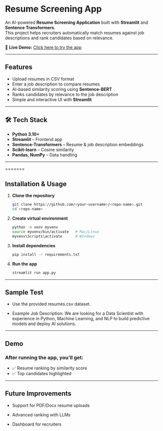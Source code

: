 #  Resume Screening App  

An AI-powered **Resume Screening Application** built with **Streamlit** and **Sentence Transformers**.  
This project helps recruiters automatically match resumes against job descriptions and rank candidates based on relevance.  

🔗 **Live Demo:** [Click here to try the app](https://resume-screening-krsubtfuscdmwk8o2awp9b.streamlit.app/)  


---

##  Features
- Upload resumes in CSV format  
- Enter a job description to compare resumes  
- AI-based similarity scoring using **Sentence-BERT**  
- Ranks candidates by relevance to the job description  
- Simple and interactive UI with **Streamlit**  

---

## 🛠️ Tech Stack
- **Python 3.10+**  
- **Streamlit** – Frontend app  
- **Sentence-Transformers** – Resume & job description embeddings  
- **Scikit-learn** – Cosine similarity  
- **Pandas, NumPy** – Data handling  


---

=======

##  Installation & Usage

1. **Clone the repository**
   ```bash
   git clone https://github.com/<your-username>/<repo-name>.git
   cd <repo-name>

2. **Create virtual environment**
    ```bash
    python -m venv myvenv
    source myvenv/bin/activate   # Mac/Linux  
    myvenv\Scripts\activate      # Windows

3. **Install dependencies**                                        
    ```bash
    pip install -r requirements.txt

4. **Run the app**
    ```bash
    streamlit run app.py

---

##  Sample Test

- Use the provided resumes.csv dataset.

- Example Job Description:
We are looking for a Data Scientist with experience in Python, Machine Learning,
and NLP to build predictive models and deploy AI solutions.

---

##  Demo
### After running the app, you’ll get:

- ✅ Resume ranking by similarity score
- ✅ Top candidates highlighted

---

##  Future Improvements
- Support for PDF/Docx resume uploads

- Advanced ranking with LLMs

- Dashboard for recruiters


  

